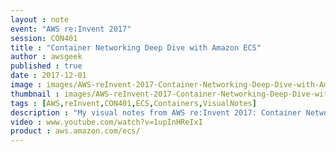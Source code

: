 ```yaml
---
layout : note
event: "AWS re:Invent 2017"
session: CON401
title : "Container Networking Deep Dive with Amazon ECS"
author : awsgeek
published : true
date : 2017-12-01
image : images/AWS-reInvent-2017-Container-Networking-Deep-Dive-with-Amazon-ECS-CON401_en.jpg
thumbnail : images/AWS-reInvent-2017-Container-Networking-Deep-Dive-with-Amazon-ECS-CON401-thumbnail_en.jpg
tags : [AWS,reInvent,CON401,ECS,Containers,VisualNotes]
description : "My visual notes from AWS re:Invent 2017: Container Networking Deep Dive with Amazon ECS"
video : www.youtube.com/watch?v=1upInHReIxI
product : aws.amazon.com/ecs/
---
```

